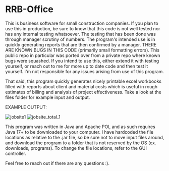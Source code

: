# RRB-Office

This is business software for small construction companies. If you plan to use this in production, be sure to know that this code is not well tested nor has any internal testing whatsoever. The testing that has been done was through manager scrutiny of numbers. The program's intended use is in quickly generating reports that are then confirmed by a manager. THERE ARE KNOWN BUGS IN THIS CODE (primarily small formatting errors). This public repo in particular was ported over from a private repo where known bugs were squashed. If you intend to use this, either extend it with testing yourself, or reach out to me for more up to date code and then test it yourself. I'm not responsible for any issues arising from use of this program.

That said, this program quickly generates nicely printable excel workbooks filled with reports about client and material costs which is useful in rough estimates of billing and analysis of project effectiveness. Take a look at the files folder for example input and output.

EXAMPLE OUTPUT:

![jobsite1](https://user-images.githubusercontent.com/18275346/210695499-0ea66353-48ca-43c9-9315-1dd3d727841e.png)
![jobsite_total_1](https://user-images.githubusercontent.com/18275346/210695505-0479cc98-7c7b-41bf-81a5-8324df064706.png)


This program was written in Java and Apache POI, and as such requires Java 17+ to be downloaded to your computer. I have hardcoded the file locations as relative to the .jar file, so be sure not to move input files around, and download the program to a folder that is not reserved by the OS (ex. downloads, programs). To change the file locations, refer to the GUI controller.

Feel free to reach out if there are any questions :).
